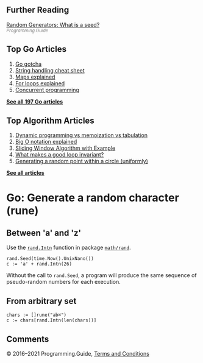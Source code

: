 



## Further Reading

[Random Generators: What is a seed?](../random-generators-what-is-a-seed.html)  
<span style="color: grey; font-style: italic; font-size: smaller">Programming.Guide</span>

## Top Go Articles

1.  [Go gotcha](go-gotcha.html)
2.  [String handling cheat sheet](string-functions-reference-cheat-sheet.html)
3.  [Maps explained](maps-explained.html)
4.  [For loops explained](for-loop.html)
5.  [Concurrent programming](go-concurrency-tutorial.html)

[**See all 197 Go articles**](index.html)



## Top Algorithm Articles

1.  [Dynamic programming vs memoization vs tabulation](../dynamic-programming-vs-memoization-vs-tabulation.html)
2.  [Big O notation explained](../big-o-notation-explained.html)
3.  [Sliding Window Algorithm with Example](../sliding-window-example.html)
4.  [What makes a good loop invariant?](../what-makes-a-good-loop-invariant.html)
5.  [Generating a random point within a circle (uniformly)](../random-point-within-circle.html)

[**See all articles**](../index.html)

# Go: Generate a random character (rune)

## Between 'a' and 'z'

Use the [`rand.Intn`](https://golang.org/pkg/math/rand/#Intn) function in package [`math/rand`](https://golang.org/pkg/math/rand/).

    rand.Seed(time.Now().UnixNano())
    c := 'a' + rand.Intn(26)

Without the call to `rand.Seed`, a program will produce the same sequence of pseudo-random numbers for each execution.

## From arbitrary set

    chars := []rune("ab⌘")
    c := chars[rand.Intn(len(chars))]

## Comments



© 2016–2021 Programming.Guide, [Terms and Conditions](../terms-and-conditions.html)
